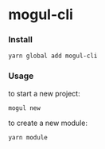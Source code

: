 # mogul-cli

### Install

```
yarn global add mogul-cli
```

### Usage

to start a new project:

```
mogul new
```

to create a new module:
```
yarn module
```